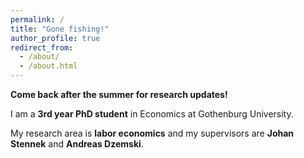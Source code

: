 ```yaml
---
permalink: /
title: "Gone fishing!"
author_profile: true
redirect_from: 
  - /about/
  - /about.html
---
```

 **Come back after the summer for research updates!**

I am a **3rd year PhD student** in Economics at Gothenburg University.

My research area is **labor economics** and my supervisors are **Johan Stennek** and **Andreas Dzemski**.